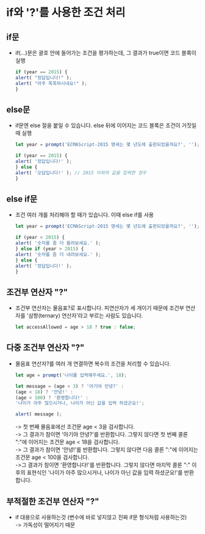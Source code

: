 # if와 '?'를 사용한 조건 처리
## if문
- if(...)문은 괄호 안에 들어가는 조건을 평가하는데, 그 결과가 true이면 코드 블록이 실행
    ```js
    if (year == 2015) {
    alert( "정답입니다!" );
    alert( "아주 똑똑하시네요!" );
    }
    ```

## else문
- if문엔 else 절을 붙일 수 있습니다. else 뒤에 이어지는 코드 블록은 조건이 거짓일 때 실행
    ```js
    let year = prompt('ECMAScript-2015 명세는 몇 년도에 출판되었을까요?', '');

    if (year == 2015) {
    alert( '정답입니다!' );
    } else {
    alert( '오답입니다!' ); // 2015 이외의 값을 입력한 경우
    }
    ```

## else if문
- 조건 여러 개를 처리해야 할 때가 있습니다. 이때 else if를 사용
    ```js
    let year = prompt('ECMAScript-2015 명세는 몇 년도에 출판되었을까요?', '');

    if (year < 2015) {
    alert( '숫자를 좀 더 올려보세요.' );
    } else if (year > 2015) {
    alert( '숫자를 좀 더 내려보세요.' );
    } else {
    alert( '정답입니다!' );
    }
    ```

## 조건부 연산자 "?"
- 조건부 연산자는 물음표?로 표시합니다. 피연산자가 세 개이기 때문에 조건부 연산자를 '삼항(ternary) 연산자’라고 부르는 사람도 있습니다.
    ```js
    let accessAllowed = age > 18 ? true : false;
    ```

## 다중 조건부 연산자 "?"
- 물음표 연산자?를 여러 개 연결하면 복수의 조건을 처리할 수 있습니다.
    ```js
    let age = prompt('나이를 입력해주세요.', 18);

    let message = (age < 3) ? '아기야 안녕?' :
    (age < 18) ? '안녕!' :
    (age < 100) ? '환영합니다!' :
    '나이가 아주 많으시거나, 나이가 아닌 값을 입력 하셨군요!';

    alert( message );
    ```
    -> 첫 번째 물음표에선 조건문 age < 3을 검사합니다.<br>
    -> 그 결과가 참이면 '아기야 안녕?'를 반환합니다. 그렇지 않다면 첫 번째 콜론 ":"에 이어지는 조건문 age < 18을 검사합니다.<br>
    -> 그 결과가 참이면 '안녕!'를 반환합니다. 그렇지 않다면 다음 콜론 ":"에 이어지는 조건문 age < 100을 검사합니다.<br>
    ->그 결과가 참이면 '환영합니다!'를 반환합니다. 그렇지 않다면 마지막 콜론 ":" 이후의 표현식인 '나이가 아주 많으시거나, 나이가 아닌 값을 입력 하셨군요!'를 반환합니다.

## 부적절한 조건부 연산자 "?"
-  if 대용으로 사용하는것 (변수에 바로 넣지않고 진짜 if문 형식처럼 사용하는것)<br>
    -> 가독성이 떨어지기 때문